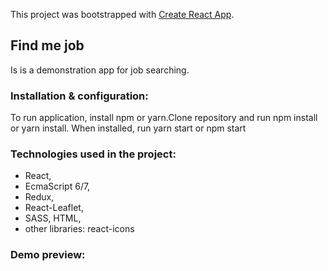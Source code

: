 This project was bootstrapped with [Create React App](https://github.com/facebook/create-react-app).

## Find me job

Is is a demonstration app for job searching.

### Installation & configuration:

To run application, install npm or yarn.Clone repository and run npm install or yarn install. When installed, run yarn start or npm start

### Technologies used in the project:

* React,
* EcmaScript 6/7,
* Redux,
* React-Leaflet,
* SASS, HTML,
* other libraries: react-icons

### Demo preview:
